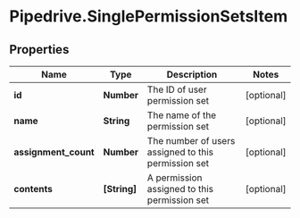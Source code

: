 # Pipedrive.SinglePermissionSetsItem

## Properties

Name | Type | Description | Notes
------------ | ------------- | ------------- | -------------
**id** | **Number** | The ID of user permission set | [optional] 
**name** | **String** | The name of the permission set | [optional] 
**assignment_count** | **Number** | The number of users assigned to this permission set | [optional] 
**contents** | **[String]** | A permission assigned to this permission set | [optional] 


